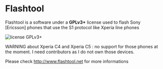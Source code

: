 Flashtool
============

Flashtool is a software under a **GPLv3+** license used to flash Sony [Ericsson] phones that use the S1 protocol like Xperia line phones

![license GPLv3+](https://img.shields.io/badge/license-GPLv3+-green.svg)

WARNING about Xperia C4 and Xperia C5 : no support for those phones at the moment. I need contributors as I do not own those devices.

Please check http://www.flashtool.net for more informations
